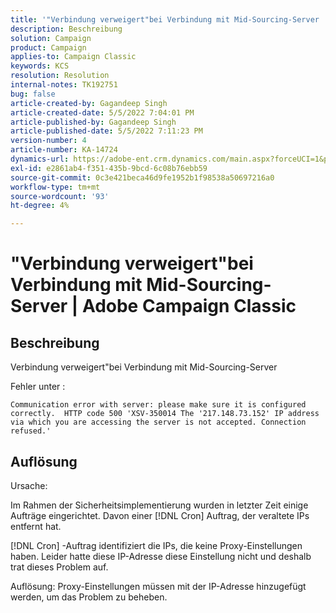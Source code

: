 ```yaml
---
title: '"Verbindung verweigert"bei Verbindung mit Mid-Sourcing-Server | Adobe Campaign Classic"'
description: Beschreibung
solution: Campaign
product: Campaign
applies-to: Campaign Classic
keywords: KCS
resolution: Resolution
internal-notes: TK192751
bug: false
article-created-by: Gagandeep Singh
article-created-date: 5/5/2022 7:04:01 PM
article-published-by: Gagandeep Singh
article-published-date: 5/5/2022 7:11:23 PM
version-number: 4
article-number: KA-14724
dynamics-url: https://adobe-ent.crm.dynamics.com/main.aspx?forceUCI=1&pagetype=entityrecord&etn=knowledgearticle&id=fb5b9f1e-a6cc-ec11-a7b5-6045bd00dd66
exl-id: e2861ab4-f351-435b-9bcd-6c08b76ebb59
source-git-commit: 0c3e421beca46d9fe1952b1f98538a50697216a0
workflow-type: tm+mt
source-wordcount: '93'
ht-degree: 4%

---
```


# &quot;Verbindung verweigert&quot;bei Verbindung mit Mid-Sourcing-Server | Adobe Campaign Classic

## Beschreibung



Verbindung verweigert&quot;bei Verbindung mit Mid-Sourcing-Server

Fehler unter : 


`Communication error with server: please make sure it is configured correctly.  HTTP code 500 'XSV-350014 The '217.148.73.152' IP address via which you are accessing the server is not accepted. Connection refused.'`


## Auflösung

Ursache:

Im Rahmen der Sicherheitsimplementierung wurden in letzter Zeit einige Aufträge eingerichtet. Davon einer [!DNL Cron] Auftrag, der veraltete IPs entfernt hat.

[!DNL Cron] -Auftrag identifiziert die IPs, die keine Proxy-Einstellungen haben. Leider hatte diese IP-Adresse diese Einstellung nicht und deshalb trat dieses Problem auf.

Auflösung: Proxy-Einstellungen müssen mit der IP-Adresse hinzugefügt werden, um das Problem zu beheben.
